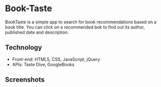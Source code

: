 # Book-Taste
BookTaste is a simple app to search for book recommendations based on a book title. You can click on a recommended bok to find out its author, published date and description.

## Technology
* Front-end: HTML5, CSS, JavaScript, jQuery
* APIs: Taste Dive, GoogleBooks

## Screenshots


